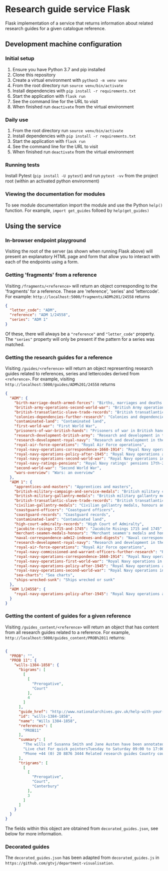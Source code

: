 # Research guide service Flask

Flask implementation of a service that returns information about related research guides for a given catalogue reference. 

## Development machine configuration

### Initial setup

1. Ensure you have Python 3.7 and pip installed
2. Clone this repository
3. Create a virtual environment with `python3 -m venv venv`
4. From the root directory run `source venv/bin/activate` 
5. Install dependencies with `pip install -r requirements.txt`
6. Start the application with `flask run`
7. See the command line for the URL to visit
8. When finished run `deactivate` from the virtual environment

### Daily use

1. From the root directory run `source venv/bin/activate` 
2. Install dependencies with `pip install -r requirements.txt`
3. Start the application with `flask run`
4. See the command line for the URL to visit
5. When finished run `deactivate` from the virtual environment

### Running tests

Install Pytest (`pip install -U pytest`) and run `pytest -vv` from the project root (within an activated python environment)

### Viewing the documentation for modules

To see module documentation import the module and use the Python `help()` function. For example, `import get_guides` folloed by `help(get_guides)`

## Using the service

### In-browser endpoint playground

Visiting the root of the server (as shown when running Flask above) will present an explanatory HTML page and form that allow you to interact with each of the endpoints using a form. 

### Getting 'fragments' from a reference

Visiting `/fragments/<reference>` will return an object corresponding to the 'fragments' for a reference. These are 'reference', 'series' and 'lettercode'. For example: `http://localhost:5000/fragments/ADM%201/24558` returns

```json
{
  "letter_code": "ADM", 
  "reference": "ADM 1/24558", 
  "series": "ADM 1"
}
```
Of these, there will always be a `"reference"` and `"letter_code"` property. The `"series"` property will only be present if the pattern for a series was matched.

### Getting the research guides for a reference

Visiting `/guides/<reference>` will return an object representing research guides related to references, series and lettercodes derived from `<reference>`. For example, visiting `http://localhost:5000/guides/ADM%201/24558` returns 

```json
{
  "ADM": {
    "birth-marriage-death-armed-forces": "Births, marriages and deaths in the armed forces", 
    "british-army-operations-second-world-war": "British Army operations in the Second World War", 
    "british-transatlantic-slave-trade-records": "British transatlantic slave trade records", 
    "colonies-dependencies-further-research": "Colonies and dependencies from 1782", 
    "contaminated-land": "Contaminated land", 
    "first-world-war": "First World War", 
    "prisoners-of-war-british-hands": "Prisoners of war in British hands", 
    "research-development-british-army": "Research and development in the British Army", 
    "research-development-royal-navy": "Research and development in the Royal Navy", 
    "royal-air-force-operations": "Royal Air Force operations", 
    "royal-navy-operations-correspondence-1660-1914": "Royal Navy operations and correspondence 1660-1914", 
    "royal-navy-operations-policy-after-1945": "Royal Navy operations and policy after 1945", 
    "royal-navy-operations-second-world-war": "Royal Navy operations in the Second World War", 
    "royal-navy-ratings-pensions": "Royal Navy ratings' pensions 17th-20th centuries", 
    "second-world-war": "Second World War", 
    "wars-overview": "Wars: an overview"
  }, 
  "ADM 1": {
    "apprentices-and-masters": "Apprentices and masters", 
    "british-military-campaign-and-service-medals": "British military campaign and service medals", 
    "british-military-gallantry-medals": "British military gallantry medals", 
    "british-transatlantic-slave-trade-records": "British transatlantic slave trade records", 
    "civilian-gallantry-medals": "Civilian gallantry medals, honours and other awards", 
    "coastguard-officers": "Coastguard officers", 
    "coastguard-records": "Coastguard records", 
    "contaminated-land": "Contaminated land", 
    "high-court-admiralty-records": "High Court of Admiralty", 
    "jacobite-risings-1715-and-1745": "Jacobite Risings 1715 and 1745", 
    "merchant-seamen-medals-honours": "Merchant seamen's medals and honours", 
    "naval-correspondence-adm12-indexes-and-digests": "Naval correspondence using the ADM 12 indexes and digests", 
    "research-development-royal-navy": "Research and development in the Royal Navy", 
    "royal-air-force-operations": "Royal Air Force operations", 
    "royal-navy-commissioned-and-warrant-officers-further-research": "Royal Navy commissioned and warrant officers: further research", 
    "royal-navy-operations-correspondence-1660-1914": "Royal Navy operations and correspondence 1660-1914", 
    "royal-navy-operations-first-world-war": "Royal Navy operations in the First World War", 
    "royal-navy-operations-policy-after-1945": "Royal Navy operations and policy after 1945", 
    "royal-navy-operations-second-world-war": "Royal Navy operations in the Second World War", 
    "sea-charts": "Sea charts", 
    "ships-wrecked-sunk": "Ships wrecked or sunk"
  }, 
  "ADM 1/24558": {
    "royal-navy-operations-policy-after-1945": "Royal Navy operations and policy after 1945"
  }
}
```
### Getting the content of guides for a given reference 

Visiting `/guides_content/<reference>` will return an object that has content from all research guides related to a reference. For example, `http://localhost:5000/guides_content/PROB%2011` returns:

```json

{
  "PROB": "", 
  "PROB 11": {
    "wills-1384-1858": { 
      "bigrams": [
        [
          [
            "Prerogative", 
            "Court"
          ], 
          4
        ]
      ], 
      "guide_href": "http://www.nationalarchives.gov.uk/help-with-your-research/research-guides/wills-1384-1858/", 
      "id": "wills-1384-1858", 
      "name": "Wills 1384-1858", 
      "references": [
        "PROB11"
      ], 
      "summary": [
        "The wills of Susanna Smith and Jane Austen have been annotated to show the different parts of a will: 14th century: Thomas Kennardesle 2 December 1391\u00a0(PDF, 0.22MB) 15th century: William Marchy 27 January 1479\u00a0(PDF, 0.20MB) 16th century: John Yardley 2 July 1522\u00a0(PDF, 0.17MB) 17th century: Henry Purcell 7 December 1695\u00a0(PDF, 0.21MB) 18th century: Susanna Smith 19 July 1709\u00a0(PDF, 0.91MB) 19th century: Jane Austen 10 September 1817\u00a0(PDF, 0.72MB) The majority of the wills The majority of the wills are written in English.", 
        "Live chat For quick pointersTuesday to Saturday 09:00 to 17:00 &lt;div style=\"display:inline\"&gt;&lt;a href=\"http://www.providesupport.com?messenger=0or0ihkh4hylp1qnz87w7c01gr\"&gt;Live Help Desk&lt;/a&gt;&lt;/div&gt; Email For more detailed research enquiries.", 
        "Phone +44 (0) 20 8876 3444 Related research guides Country court death duty registers 1796-1811 Death duties 1796-1903 Famous wills 1552-1854 Wills and probate before 1858: further research Wills of Royal Navy and Royal Marines personnel 1786-1882 Wills or administrations after 1858 Wills or administrations before 1858 Search our catalogue Discovery is a catalogue of archival records across the UK and beyond, from which you can search 32 million records."
      ], 
      "trigrams": [
        [
          [
            "Prerogative", 
            "Court", 
            "Canterbury"
          ], 
          3
        ]
      ]
    }
  }
}

```

The fields within this object are obtained from `decorated_guides.json`, see below for more information.

### Decorated guides

The `decorated_guides.json` has been adapted from `decorated_guides.js` in `https://github.com/gtvj/department-visualisation`. 
